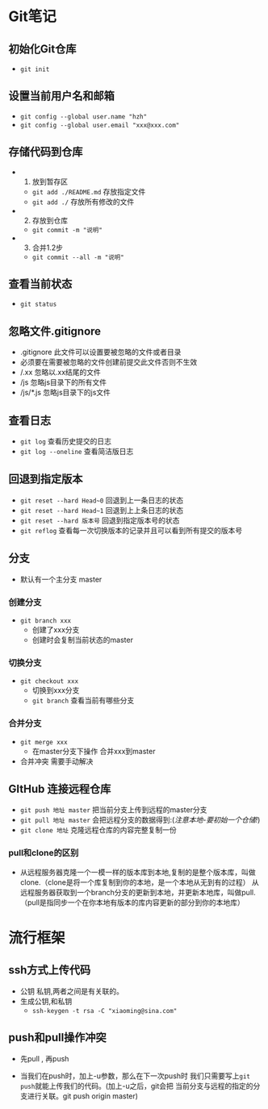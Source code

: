 # Git笔记

## 初始化Git仓库
- `git init`

## 设置当前用户名和邮箱
- `git config --global user.name "hzh"`
- `git config --global user.email "xxx@xxx.com"`

## 存储代码到仓库
- 1. 放到暂存区 
    - `git add ./README.md` 存放指定文件
    - `git add ./` 存放所有修改的文件
- 2. 存放到仓库
    - `git commit -m "说明"`
- 3. 合并1.2步 
    - `git commit --all -m "说明"`

## 查看当前状态
- `git status`

## 忽略文件.gitignore
- .gitignore 此文件可以设置要被忽略的文件或者目录
- 必须要在需要被忽略的文件创建前提交此文件否则不生效
- /.xx 忽略以.xx结尾的文件
- /js 忽略js目录下的所有文件
- /js/*.js 忽略js目录下的js文件

## 查看日志
- `git log` 查看历史提交的日志
- `git log --oneline` 查看简洁版日志

## 回退到指定版本
- `git reset --hard Head~0` 回退到上一条日志的状态
- `git reset --hard Head~1` 回退到上上条日志的状态
- `git reset --hard 版本号` 回退到指定版本号的状态
- `git reflog` 查看每一次切换版本的记录并且可以看到所有提交的版本号

## 分支
- 默认有一个主分支 master
### 创建分支
- `git branch xxx`
    - 创建了xxx分支
    - 创建时会复制当前状态的master
### 切换分支
- `git checkout xxx`
    - 切换到xxx分支
    - `git branch` 查看当前有哪些分支
### 合并分支
- `git merge xxx`
    - 在master分支下操作 合并xxx到master
- 合并冲突 需要手动解决

## GItHub 连接远程仓库
- `git push 地址 master` 把当前分支上传到远程的master分支
- `git pull 地址 master` 会把远程分支的数据得到:(*注意本地-要初始一个仓储!*)
- `git clone 地址` 克隆远程仓库的内容完整复制一份
### pull和clone的区别
- 从远程服务器克隆一个一模一样的版本库到本地,复制的是整个版本库，叫做clone.（clone是将一个库复制到你的本地，是一个本地从无到有的过程）
从远程服务器获取到一个branch分支的更新到本地，并更新本地库，叫做pull.（pull是指同步一个在你本地有版本的库内容更新的部分到你的本地库）
# 流行框架

## ssh方式上传代码

- 公钥 私钥,两者之间是有关联的。
- 生成公钥,和私钥
  + `ssh-keygen -t rsa -C "xiaoming@sina.com"`

## push和pull操作冲突

- 先pull , 再push

- 当我们在push时，加上-u参数，那么在下一次push时
  我们只需要写上`git push`就能上传我们的代码。(加上-u之后，git会把
  当前分支与远程的指定的分支进行关联。git push origin master)